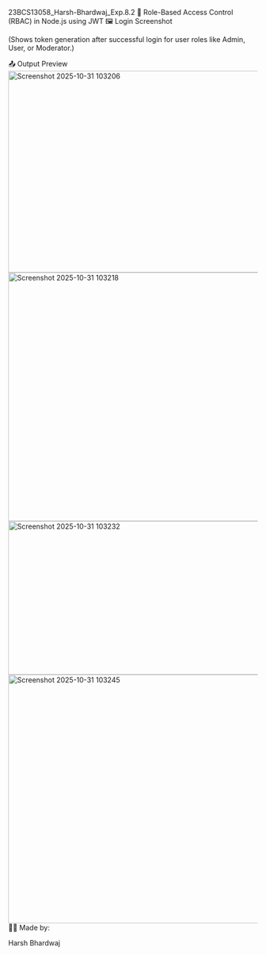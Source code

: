 23BCS13058_Harsh-Bhardwaj_Exp.8.2
🔐 Role-Based Access Control (RBAC) in Node.js using JWT
🖼️ Login Screenshot

(Shows token generation after successful login for user roles like Admin, User, or Moderator.)

📤 Output Preview
<img width="1293" height="407" alt="Screenshot 2025-10-31 103206" src="https://github.com/user-attachments/assets/9f3868e1-09dc-444a-97c0-7be5b1a8d7af" />
<img width="1293" height="502" alt="Screenshot 2025-10-31 103218" src="https://github.com/user-attachments/assets/523fc6d4-9441-4723-9418-0ec748506429" />
<img width="1291" height="310" alt="Screenshot 2025-10-31 103232" src="https://github.com/user-attachments/assets/d5924525-13db-4408-b6be-285044891670" />
<img width="1296" height="502" alt="Screenshot 2025-10-31 103245" src="https://github.com/user-attachments/assets/52a969fe-f9d0-4afd-a6b1-787acdff2921" />
👨‍💻 Made by:

Harsh Bhardwaj
